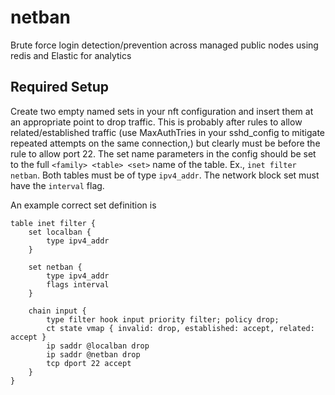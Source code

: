 # netban
Brute force login detection/prevention across managed public nodes using redis and Elastic for analytics

## Required Setup
Create two empty named sets in your nft configuration and insert them at an
appropriate point to drop traffic. This is probably after rules to allow
related/established traffic (use MaxAuthTries in your sshd_config to mitigate
repeated attempts on the same connection,) but clearly must be before the rule
to allow port 22. The set name parameters in the config should be set to the
full `<family> <table> <set>` name of the table. Ex., `inet filter netban`.
Both tables must be of type `ipv4_addr`. The network block set must have the
`interval` flag.

An example correct set definition is
```
table inet filter {
    set localban {
        type ipv4_addr
    }

    set netban {
        type ipv4_addr
        flags interval
    }

    chain input {
        type filter hook input priority filter; policy drop;
        ct state vmap { invalid: drop, established: accept, related: accept }
        ip saddr @localban drop
        ip saddr @netban drop
        tcp dport 22 accept
    }
}
```